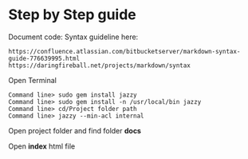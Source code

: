 # Step by Step guide

Document code: Syntax guideline here:
    
    https://confluence.atlassian.com/bitbucketserver/markdown-syntax-guide-776639995.html
    https://daringfireball.net/projects/markdown/syntax


Open Terminal

    Command line> sudo gem install jazzy
    Command line> sudo gem install -n /usr/local/bin jazzy
    Command line> cd/Project folder path
    Command line> jazzy --min-acl internal


Open project folder and find folder **docs**
   
   Open **index** html file
